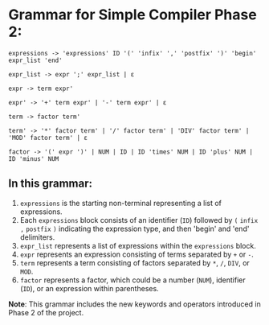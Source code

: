 # Grammar for Simple Compiler Phase 2:
```
expressions -> 'expressions' ID '(' 'infix' ',' 'postfix' ')' 'begin' expr_list 'end'

expr_list -> expr ';' expr_list | ε

expr -> term expr'

expr' -> '+' term expr' | '-' term expr' | ε

term -> factor term'

term' -> '*' factor term' | '/' factor term' | 'DIV' factor term' | 'MOD' factor term' | ε

factor -> '(' expr ')' | NUM | ID | ID 'times' NUM | ID 'plus' NUM | ID 'minus' NUM
```
## In this grammar:

1. `expressions` is the starting non-terminal representing a list of expressions.
2. Each `expressions` block consists of an identifier (`ID`) followed by `(` `infix` `,` `postfix` `)` indicating the expression type, and then 'begin' and 'end' delimiters.
3. `expr_list` represents a list of expressions within the `expressions` block.
4. `expr` represents an expression consisting of terms separated by `+` or `-`.
5. `term` represents a term consisting of factors separated by `*`, `/`, `DIV`, or `MOD`.
6. `factor` represents a factor, which could be a number (`NUM`), identifier (`ID`), or an expression within parentheses.

**Note**: This grammar includes the new keywords and operators introduced in Phase 2 of the project.


